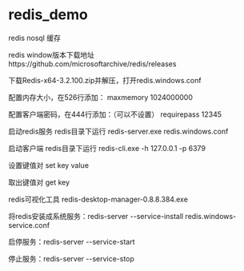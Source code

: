 # redis_demo

redis nosql 缓存

redis window版本下载地址https://github.com/microsoftarchive/redis/releases 

下载Redis-x64-3.2.100.zip并解压，打开redis.windows.conf

配置内存大小，在526行添加：
maxmemory 1024000000

配置客户端密码，在444行添加：（可以不设置）
requirepass 12345

启动redis服务
redis目录下运行 redis-server.exe redis.windows.conf

启动客户端
redis目录下运行 redis-cli.exe -h 127.0.0.1 -p 6379

设置键值对 set key value

取出键值对 get key

redis可视化工具 redis-desktop-manager-0.8.8.384.exe

将redis安装成系统服务：redis-server --service-install redis.windows-service.conf

启停服务：redis-server --service-start

停止服务：redis-server --service-stop
